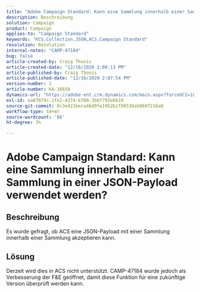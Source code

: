 ```yaml
---
title: "Adobe Campaign Standard: Kann eine Sammlung innerhalb einer Sammlung in einer JSON-Payload verwendet werden?"
description: Beschreibung
solution: Campaign
product: Campaign
applies-to: "Campaign Standard"
keywords: "KCS,Collection,JSON,ACS,Campaign Standard"
resolution: Resolution
internal-notes: "CAMP-47184"
bug: false
article-created-by: Craig Thonis
article-created-date: "12/16/2020 2:00:13 PM"
article-published-by: Craig Thonis
article-published-date: "12/16/2020 2:07:54 PM"
version-number: 1
article-number: KA-16650
dynamics-url: "https://adobe-ent.crm.dynamics.com/main.aspx?forceUCI=1&pagetype=entityrecord&etn=knowledgearticle&id=427fb3fd-a63f-eb11-a813-000d3a3038a2"
exl-id: aa87079c-1fe2-4274-b700-3b6f793e6b19
source-git-commit: 0c3e421beca46d9fe1952b1f98538a50697216a0
workflow-type: tm+mt
source-wordcount: '86'
ht-degree: 3%

---
```


# Adobe Campaign Standard: Kann eine Sammlung innerhalb einer Sammlung in einer JSON-Payload verwendet werden?

## Beschreibung

Es wurde gefragt, ob ACS eine JSON-Payload mit einer Sammlung innerhalb einer Sammlung akzeptieren kann.

## Lösung

Derzeit wird dies in ACS nicht unterstützt. CAMP-47184 wurde jedoch als Verbesserung der F&amp;E geöffnet, damit diese Funktion für eine zukünftige Version überprüft werden kann.
